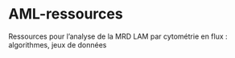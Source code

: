 # AML-ressources
Ressources pour l’analyse de la MRD LAM par cytométrie en flux : algorithmes, jeux de données
